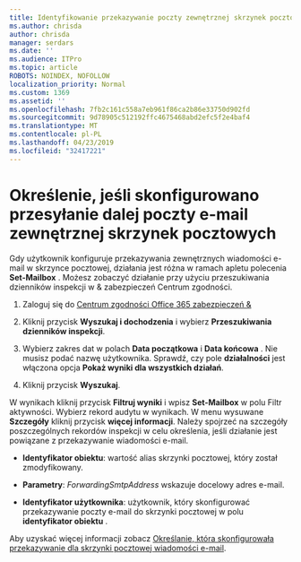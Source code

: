 ```yaml
---
title: Identyfikowanie przekazywanie poczty zewnętrznej skrzynek pocztowych w dziennikach inspekcji
ms.author: chrisda
author: chrisda
manager: serdars
ms.date: ''
ms.audience: ITPro
ms.topic: article
ROBOTS: NOINDEX, NOFOLLOW
localization_priority: Normal
ms.custom: 1369
ms.assetid: ''
ms.openlocfilehash: 7fb2c161c558a7eb961f86ca2b86e33750d902fd
ms.sourcegitcommit: 9d78905c512192ffc4675468abd2efc5f2e4baf4
ms.translationtype: MT
ms.contentlocale: pl-PL
ms.lasthandoff: 04/23/2019
ms.locfileid: "32417221"
---
```

# <a name="identify-when-external-email-forwarding-is-configured-on-mailboxes"></a>Określenie, jeśli skonfigurowano przesyłanie dalej poczty e-mail zewnętrznej skrzynek pocztowych

Gdy użytkownik konfiguruje przekazywania zewnętrznych wiadomości e-mail w skrzynce pocztowej, działania jest różna w ramach apletu polecenia **Set-Mailbox** . Możesz zobaczyć działanie przy użyciu przeszukiwania dzienników inspekcji w & zabezpieczeń Centrum zgodności.

1. Zaloguj się do [Centrum zgodności Office 365 zabezpieczeń &](https://protection.office.com/)

2. Kliknij przycisk **Wyszukaj i dochodzenia** i wybierz **Przeszukiwania dzienników inspekcji**.

3. Wybierz zakres dat w polach **Data początkowa** i **Data końcowa** . Nie musisz podać nazwę użytkownika. Sprawdź, czy pole **działalności** jest włączona opcja **Pokaż wyniki dla wszystkich działań**.

4. Kliknij przycisk **Wyszukaj**.

W wynikach kliknij przycisk **Filtruj wyniki** i wpisz **Set-Mailbox** w polu Filtr aktywności. Wybierz rekord audytu w wynikach. W menu wysuwane **Szczegóły** kliknij przycisk **więcej informacji**. Należy spojrzeć na szczegóły poszczególnych rekordów inspekcji w celu określenia, jeśli działanie jest powiązane z przekazywanie wiadomości e-mail.

- **Identyfikator obiektu**: wartość alias skrzynki pocztowej, który został zmodyfikowany.

- **Parametry**: _ForwardingSmtpAddress_ wskazuje docelowy adres e-mail.

- **Identyfikator użytkownika**: użytkownik, który skonfigurować przekazywanie poczty e-mail do skrzynki pocztowej w polu **identyfikator obiektu** .

Aby uzyskać więcej informacji zobacz [Określanie, która skonfigurowała przekazywanie dla skrzynki pocztowej wiadomości e-mail](https://docs.microsoft.com/office365/securitycompliance/auditing-troubleshooting-scenarios#determining-who-set-up-email-forwarding-for-a-mailbox).
